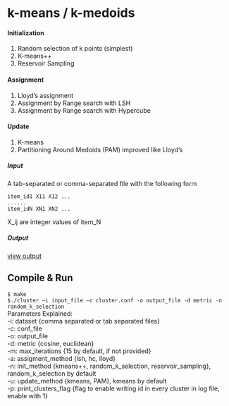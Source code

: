 # k-means / k-medoids
#### Initialization ####
1. Random selection of k points (simplest)<br>
2. K-means++<br>
3. Reservoir Sampling <br>
#### Assignment ####
1. Lloyd’s assignment <br>
2. Assignment by Range search with LSH <br>
3. Assignment by Range search with Hypercube <br>
#### Update ####
1. K-means <br>
2. Partitioning Around Medoids (PAM) improved like Lloyd’s <br>

##### Input ##### 
A tab-separated or comma-separated file with the following form<br>
```
item_id1 X11 X12 ...
......              
item_idN XN1 XN2 ...
```
X_ij are integer values of item_N<br>

##### Output ##### 
[view output](https://github.com/kritonp/k-means/blob/master/outputs/output.txt)
<br>
## Compile & Run ##
```$ make```  
```$./cluster –i input_file –c cluster.conf -o output_file -d metric -n random_k_selection```
<br>
Parameters Explained: <br>
	-i: dataset 		{comma separated or tab separated files} <br>
	-c: conf_file 	<br>
	-o: output_file<br>
	-d: metric	 	{cosine, euclidean}	<br>
	-m: max_iterations 	{15 by default, if not provided}<br>
	-a: assigment_method 	{lsh, hc, lloyd}<br>
	-n: init_method 	{kmeans++, random_k_selection, reservoir_sampling}, random_k_selection by default<br>
	-u: update_method 	{kmeans, PAM}, kmeans by default<br>
	-p: print_clusters_flag {flag to enable writing id in every cluster in log file, enable with 1}<br>
	

  
